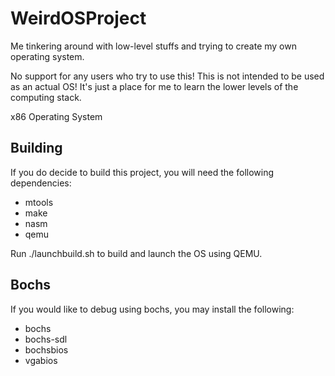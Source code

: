# WeirdOSProject
Me tinkering around with low-level stuffs and trying to create my own operating system.

No support for any users who try to use this! This is not intended to be used as an actual OS! It's just a place for me to learn the lower levels of the computing stack.

x86 Operating System

## Building
If you do decide to build this project, you will need the following dependencies:
- mtools
- make
- nasm
- qemu

Run ./launchbuild.sh to build and launch the OS using QEMU.

## Bochs
If you would like to debug using bochs, you may install the following:
- bochs
- bochs-sdl
- bochsbios
- vgabios
